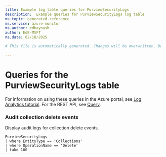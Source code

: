 ```yaml
---
title: Example log table queries for PurviewSecurityLogs
description:  Example queries for PurviewSecurityLogs log table
ms.topic: generated-reference
ms.service: azure-monitor
ms.author: edbaynash
author: EdB-MSFT
ms.date: 02/18/2025

# This file is automatically generated. Changes will be overwritten. Do not change this file directly. 

---
```


# Queries for the PurviewSecurityLogs table

For information on using these queries in the Azure portal, see [Log Analytics tutorial](/azure/azure-monitor/logs/log-analytics-tutorial). For the REST API, see [Query](/rest/api/loganalytics/query).


### Audit collection delete events  


Display audit logs for collection delete events.  

```query
PurviewSecurityLogs
| where EntityType == 'Collections'
| where OperationName == 'Delete'
| take 100
```


